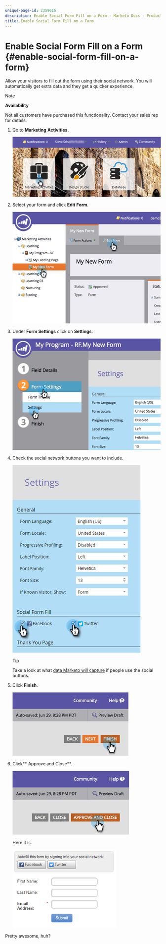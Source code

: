 ```yaml
---
unique-page-id: 2359616
description: Enable Social Form Fill on a Form - Marketo Docs - Product Documentation
title: Enable Social Form Fill on a Form
---
```


# Enable Social Form Fill on a Form {#enable-social-form-fill-on-a-form}

Allow your visitors to fill out the form using their social network. You will automatically get extra data and they get a quicker experience.

>[!NOTE]
>
>**Availability**
>
>Not all customers have purchased this functionality. Contact your sales rep for details.

1. Go to **Marketing** **Activities**.

   ![](assets/login-marketing-activities-1.png)

1. Select your form and click **Edit** **Form**.

   ![](assets/image2014-9-15-16-3a35-3a54.png)

1. Under **Form** **Settings** click on **Settings**. 

   ![](assets/image2014-9-15-16-3a36-3a4.png)

1. Check the social network buttons you want to include. 

   ![](assets/image2016-4-28-16-3a38-3a58.png)

   >[!TIP]
   >
   >Take a look at what [data Marketo will capture](../../../../product-docs/demand-generation/social/social-functions/manage-social-profile-data.md) if people use the social buttons.

1. Click **Finish**. 

   ![](assets/image2014-9-15-16-3a36-3a26.png)

1. Click** Approve and Close**.

   ![](assets/image2014-9-15-16-3a36-3a33.png)

   Here it is.

   ![](assets/image2016-4-28-16-3a45-3a58.png)

Pretty awesome, huh?
